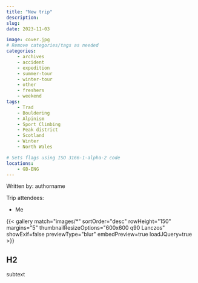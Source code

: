 ```yaml
---
title: "New trip"
description: 
slug: 
date: 2023-11-03

image: cover.jpg
# Remove categories/tags as needed
categories:
    - archives
    - accident
    - expedition
    - summer-tour
    - winter-tour
    - other
    - freshers
    - weekend
tags:
    - Trad
    - Bouldering
    - Alpinism
    - Sport Climbing
    - Peak district
    - Scotland
    - Winter
    - North Wales

# Sets flags using ISO 3166-1-alpha-2 code
locations:
    - GB-ENG
---
```


Written by: authorname


Trip attendees:
- Me

<!-- Trip report text here: -->


<!-- Photo gallery -->
<!-- Put images in a folder called "images" next to this file -->
{{< gallery match="images/*" sortOrder="desc" rowHeight="150" margins="5" thumbnailResizeOptions="600x600 q90 Lanczos" showExif=false previewType="blur" embedPreview=true loadJQuery=true >}}

<!-- Example youtube video -->
<!-- {{< youtube id="S4OAiZtbL-o" caption="Miguel on A.M.S. Arete">}} -->

<!-- Example header -->
## H2
subtext